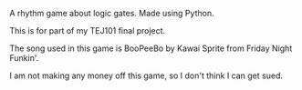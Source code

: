 A rhythm game about logic gates.
Made using Python.

This is for part of my TEJ101 final project.

The song used in this game is BooPeeBo by Kawai Sprite from Friday Night Funkin'. 

I am not making any money off this game, so I don't think I can get sued.
